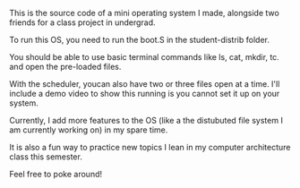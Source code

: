 This is the source code of a mini operating system I made, alongside two friends for a class project in undergrad.

To run this OS, you need to run the boot.S in the student-distrib folder.

You should be able to use basic terminal commands like ls, cat, mkdir, tc. and open the pre-loaded files.

With the scheduler, youcan also have two or three files open at a time. I'll include a demo video to show this running is you cannot set it up on your system.

Currently, I add more features to the OS (like a the distubuted file system I am currently working on) in my spare time. 

It is also a fun way to practice new topics I lean in my computer architecture class this semester.

Feel free to poke around!